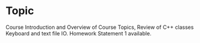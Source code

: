 Topic
========
Course Introduction and Overview of Course Topics, Review of C++ classes Keyboard and text file IO. 
Homework Statement 1 available.
